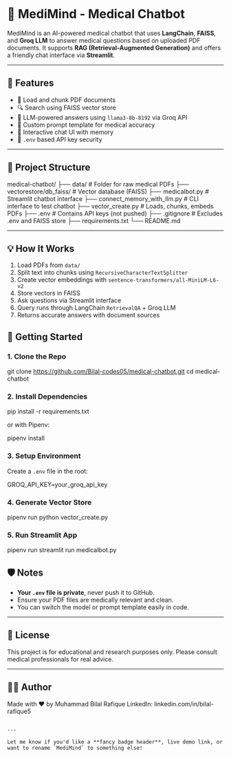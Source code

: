 
# 🧠 MediMind - Medical Chatbot

MediMind is an AI-powered medical chatbot that uses **LangChain**, **FAISS**, and **Groq LLM** to answer medical questions based on uploaded PDF documents. It supports **RAG (Retrieval-Augmented Generation)** and offers a friendly chat interface via **Streamlit**.

---

## 🔧 Features

- 🧾 Load and chunk PDF documents
- 🔍 Search using FAISS vector store
- 🤖 LLM-powered answers using `llama3-8b-8192` via Groq API
- 🧠 Custom prompt template for medical accuracy
- 💬 Interactive chat UI with memory
- 🔐 `.env` based API key security

---

## 📁 Project Structure



medical-chatbot/
├── data/                       # Folder for raw medical PDFs
├── vectorestore/db\_faiss/     # Vector database (FAISS)
├── medicalbot.py              # Streamlit chatbot interface
├── connect\_memory\_with\_llm.py # CLI interface to test chatbot
├── vector\_create.py           # Loads, chunks, embeds PDFs
├── .env                       # Contains API keys (not pushed)
├── .gitignore                 # Excludes .env and FAISS store
├── requirements.txt
└── README.md



---

## 💡 How It Works

1. Load PDFs from `data/`
2. Split text into chunks using `RecursiveCharacterTextSplitter`
3. Create vector embeddings with `sentence-transformers/all-MiniLM-L6-v2`
4. Store vectors in FAISS
5. Ask questions via Streamlit interface
6. Query runs through LangChain `RetrievalQA` + Groq LLM
7. Returns accurate answers with document sources


## 🚀 Getting Started

### 1. Clone the Repo

git clone https://github.com/Bilal-codes05/medical-chatbot.git
cd medical-chatbot


### 2. Install Dependencies


pip install -r requirements.txt


or with Pipenv:


pipenv install

### 3. Setup Environment

Create a `.env` file in the root:


GROQ_API_KEY=your_groq_api_key


### 4. Generate Vector Store


pipenv run python vector_create.py


### 5. Run Streamlit App
pipenv run streamlit run medicalbot.py



## 🛡️ Notes

* **Your `.env` file is private**, never push it to GitHub.
* Ensure your PDF files are medically relevant and clean.
* You can switch the model or prompt template easily in code.

---

## 📜 License

This project is for educational and research purposes only. Please consult medical professionals for real advice.

---

## 👨‍💻 Author

Made with ❤️ by Muhammad Bilal Rafique
LinkedIn: linkedin.com/in/bilal-rafique5

```

---

Let me know if you'd like a **fancy badge header**, live demo link, or want to rename `MediMind` to something else!
```
